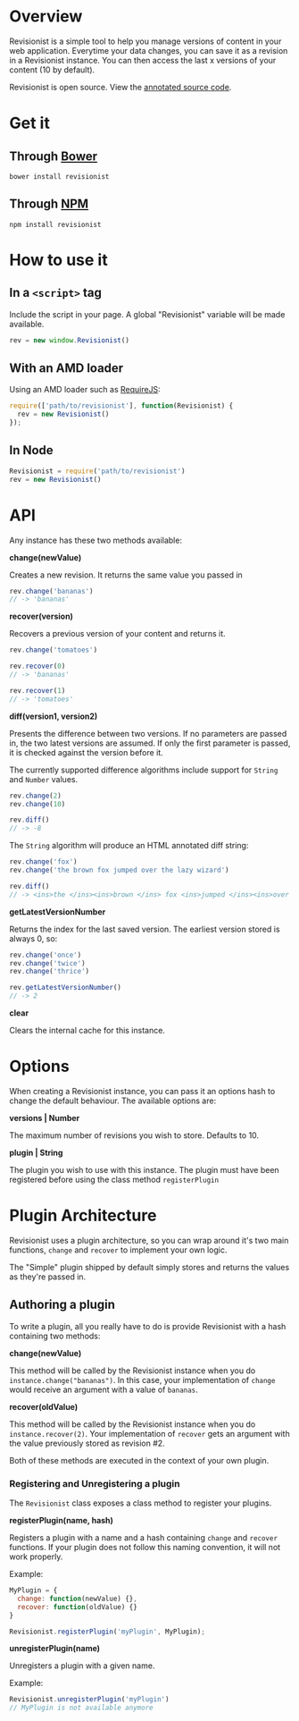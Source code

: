 # Overview
Revisionist is a simple tool to help you manage versions of content in your web application.
Everytime your data changes, you can save it as a revision in a Revisionist instance.
You can then access the last x versions of your content (10 by default).

Revisionist is open source. View the [annotated source code](http://inf0rmer.github.io/revisionist/docs/annotated.html).

# Get it

## Through [Bower](http://bower.io/)
```bower install revisionist```

## Through [NPM](https://npmjs.org/)
```npm install revisionist```

# How to use it

## In a ```<script>``` tag
Include the script in your page. A global "Revisionist" variable will be made available.

```javascript
rev = new window.Revisionist()
```

## With an AMD loader
Using an AMD loader such as [RequireJS](http://requirejs.org):

```javascript
require(['path/to/revisionist'], function(Revisionist) {
  rev = new Revisionist()
});
```

## In Node

``` javascript
Revisionist = require('path/to/revisionist')
rev = new Revisionist()
```

# API

Any instance has these two methods available:

**change(newValue)**

Creates a new revision. It returns the same value you passed in
```javascript
rev.change('bananas')
// -> 'bananas'
```

**recover(version)**

Recovers a previous version of your content and returns it.
```javascript
rev.change('tomatoes')

rev.recover(0)
// -> 'bananas'

rev.recover(1)
// -> 'tomatoes'
```

**diff(version1, version2)**

Presents the difference between two versions.
If no parameters are passed in, the two latest versions are assumed.
If only the first parameter is passed, it is checked against the version before it.

The currently supported difference algorithms include support for ```String``` and ```Number``` values.

```javascript
rev.change(2)
rev.change(10)

rev.diff()
// -> -8
```

The ```String``` algorithm will produce an HTML annotated diff string:

```javascript
rev.change('fox')
rev.change('the brown fox jumped over the lazy wizard')

rev.diff()
// -> <ins>the </ins><ins>brown </ins> fox <ins>jumped </ins><ins>over </ins><ins>the </ins><ins>lazy </ins><ins>wizard\n</ins>
```

**getLatestVersionNumber**

Returns the index for the last saved version. The earliest version stored is always 0, so:

```javascript
rev.change('once')
rev.change('twice')
rev.change('thrice')

rev.getLatestVersionNumber()
// -> 2
```

**clear**

Clears the internal cache for this instance.

# Options
When creating a Revisionist instance, you can pass it an options hash to change the default behaviour. The available options are:

**versions | Number**

The maximum number of revisions you wish to store. Defaults to 10.

**plugin | String**

The plugin you wish to use with this instance. The plugin must have been registered before using the class method ```registerPlugin```

# Plugin Architecture
Revisionist uses a plugin architecture, so you can wrap around it's two main functions, ```change``` and ```recover``` to implement your own logic.

The "Simple" plugin shipped by default simply stores and returns the values as they're passed in.

## Authoring a plugin
To write a plugin, all you really have to do is provide Revisionist with a hash containing two methods:

**change(newValue)**

This method will be called by the Revisionist instance when you do ```instance.change("bananas")```. In this case, your implementation of ```change``` would receive an argument with a value of ```bananas```.

**recover(oldValue)**

This method will be called by the Revisionist instance when you do ```instance.recover(2)```. Your implementation of ```recover``` gets an argument with the value previously stored as revision #2.

Both of these methods are executed in the context of your own plugin.

### Registering and Unregistering a plugin
The ```Revisionist``` class exposes a class method to register your plugins.

**registerPlugin(name, hash)**

Registers a plugin with a name and a hash containing ```change``` and ```recover``` functions. If your plugin does not follow this naming convention, it will not work properly.

Example:
```javascript
MyPlugin = {
  change: function(newValue) {},
  recover: function(oldValue) {}
}

Revisionist.registerPlugin('myPlugin', MyPlugin);
```

**unregisterPlugin(name)**

Unregisters a plugin with a given name.

Example:
```javascript
Revisionist.unregisterPlugin('myPlugin')
// MyPlugin is not available anymore
```
